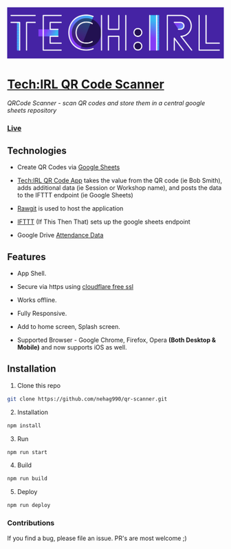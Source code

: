 ### ![alt text](Logo.png)

# [Tech:IRL QR Code Scanner](https://qrcodescan.in)

*QRCode Scanner - scan QR codes and store them in a central google sheets repository*

### [Live](https://cdn.rawgit.com/nehag990/qr-scanner/gh-pages/index.html)

## Technologies
  
  - Create QR Codes via [Google Sheets](https://chrome.google.com/webstore/detail/qr-code-generator/lofihghpipjlmpcnigcopahlpaopcoaa?hl=en-US)
    
  - [Tech:IRL QR Code App](https://github.com/nehag990/qr-scanner) takes the value from the QR code (ie Bob Smith), adds additional data (ie Session or Workshop name), and posts the data to the IFTTT endpoint (ie Google Sheets)
  
  - [Rawgit](http://rawgit.com/) is used to host the application
  
  - [IFTTT](https://ifttt.com/applets/328574p-qr-code-scan-to-vote) (If This Then That) sets up the google sheets endpoint
  
  - Google Drive [Attendance Data](https://drive.google.com/open?id=1LcSxuYBTEzJvbU62wnTgjEjpuNP7bVLjjaXk6wR-eCY)

## Features

  - App Shell.
  
  - Secure via https using [cloudflare free ssl](https://www.cloudflare.com/ssl/)
  
  - Works offline.

  - Fully Responsive.
  
  - Add to home screen, Splash screen.

  - Supported Browser - Google Chrome, Firefox, Opera **(Both Desktop & Mobile)** and now supports iOS as well.

## Installation

1. Clone this repo

  ```bash
  git clone https://github.com/nehag990/qr-scanner.git
  ```

2. Installation

  ```bash
  npm install
  ```

3. Run

  ```bash
  npm run start
  ```

4. Build

  ```bash
  npm run build
  ```

5. Deploy

  ```bash
  npm run deploy
  ```

### Contributions

If you find a bug, please file an issue. PR's are most welcome ;)

